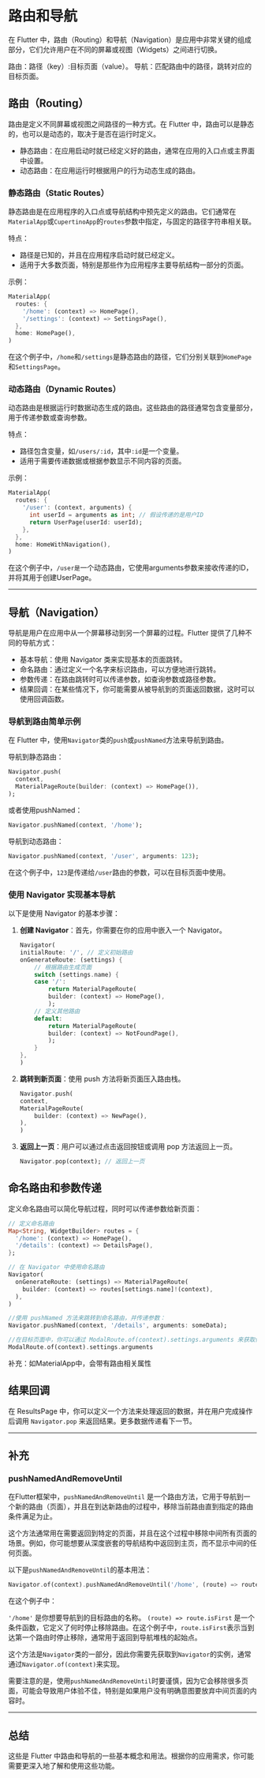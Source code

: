 # 路由和导航

在 Flutter 中，路由（Routing）和导航（Navigation）是应用中非常关键的组成部分，它们允许用户在不同的屏幕或视图（Widgets）之间进行切换。

路由：路径（key）:目标页面（value）。
导航：匹配路由中的路径，跳转对应的目标页面。

## 路由（Routing）

路由是定义不同屏幕或视图之间路径的一种方式。在 Flutter 中，路由可以是静态的，也可以是动态的，取决于是否在运行时定义。

* 静态路由：在应用启动时就已经定义好的路由，通常在应用的入口点或主界面中设置。
* 动态路由：在应用运行时根据用户的行为动态生成的路由。

### 静态路由（Static Routes）

静态路由是在应用程序的入口点或导航结构中预先定义的路由。它们通常在`MaterialApp`或`CupertinoApp`的`routes`参数中指定，与固定的路径字符串相关联。

特点：

* 路径是已知的，并且在应用程序启动时就已经定义。
* 适用于大多数页面，特别是那些作为应用程序主要导航结构一部分的页面。

示例：

```dart
MaterialApp(
  routes: {
    '/home': (context) => HomePage(),
    '/settings': (context) => SettingsPage(),
  },
  home: HomePage(),
)
```

在这个例子中，`/home`和`/settings`是静态路由的路径，它们分别关联到`HomePage`和`SettingsPage`。

### 动态路由（Dynamic Routes）

动态路由是根据运行时数据动态生成的路由。这些路由的路径通常包含变量部分，用于传递参数或查询参数。

特点：

* 路径包含变量，如`/users/:id`，其中`:id`是一个变量。
* 适用于需要传递数据或根据参数显示不同内容的页面。

示例：

```dart
MaterialApp(
  routes: {
    '/user': (context, arguments) {
      int userId = arguments as int; // 假设传递的是用户ID
      return UserPage(userId: userId);
    },
  },
  home: HomeWithNavigation(),
)
```

在这个例子中，`/user是`一个动态路由，它使用arguments参数来接收传递的ID，并将其用于创建UserPage。

---

## 导航（Navigation）

导航是用户在应用中从一个屏幕移动到另一个屏幕的过程。Flutter 提供了几种不同的导航方式：

* 基本导航：使用 Navigator 类来实现基本的页面跳转。
* 命名路由：通过定义一个名字来标识路由，可以方便地进行跳转。
* 参数传递：在路由跳转时可以传递参数，如查询参数或路径参数。
* 结果回调：在某些情况下，你可能需要从被导航到的页面返回数据，这时可以使用回调函数。

### 导航到路由简单示例

在 Flutter 中，使用`Navigator`类的`push`或`pushNamed`方法来导航到路由。

导航到静态路由：

```dart
Navigator.push(
  context,
  MaterialPageRoute(builder: (context) => HomePage()),
);
```

或者使用pushNamed：

```dart
Navigator.pushNamed(context, '/home');
```

导航到动态路由：

```dart
Navigator.pushNamed(context, '/user', arguments: 123);
```

在这个例子中，`123`是传递给`/user`路由的参数，可以在目标页面中使用。

### 使用 Navigator 实现基本导航

以下是使用 Navigator 的基本步骤：

1. **创建 Navigator**：首先，你需要在你的应用中嵌入一个 Navigator。

    ```dart
    Navigator(
    initialRoute: '/', // 定义初始路由
    onGenerateRoute: (settings) {
        // 根据路由生成页面
        switch (settings.name) {
        case '/':
            return MaterialPageRoute(
            builder: (context) => HomePage(),
            );
        // 定义其他路由
        default:
            return MaterialPageRoute(
            builder: (context) => NotFoundPage(),
            );
        }
    },
    )
    ```

2. **跳转到新页面**：使用 push 方法将新页面压入路由栈。

    ```dart
    Navigator.push(
    context,
    MaterialPageRoute(
        builder: (context) => NewPage(),
    ),
    )
    ```

3. **返回上一页**：用户可以通过点击返回按钮或调用 pop 方法返回上一页。

    ```dart
    Navigator.pop(context); // 返回上一页
    ```

## 命名路由和参数传递

定义命名路由可以简化导航过程，同时可以传递参数给新页面：

```dart
// 定义命名路由
Map<String, WidgetBuilder> routes = {
  '/home': (context) => HomePage(),
  '/details': (context) => DetailsPage(),
};

// 在 Navigator 中使用命名路由
Navigator(
  onGenerateRoute: (settings) => MaterialPageRoute(
    builder: (context) => routes[settings.name]!(context),
  ),
)

//使用 pushNamed 方法来跳转到命名路由，并传递参数：
Navigator.pushNamed(context, '/details', arguments: someData);

//在目标页面中，你可以通过 ModalRoute.of(context).settings.arguments 来获取传递的参数。
ModalRoute.of(context).settings.arguments
```

补充：如MaterialApp中，会带有路由相关属性

## 结果回调

在 ResultsPage 中，你可以定义一个方法来处理返回的数据，并在用户完成操作后调用 `Navigator.pop` 来返回结果。更多数据传递看下一节。

---

## 补充

### pushNamedAndRemoveUntil

在Flutter框架中，`pushNamedAndRemoveUntil` 是一个路由方法，它用于导航到一个新的路由（页面），并且在到达新路由的过程中，移除当前路由直到指定的路由条件满足为止。

这个方法通常用在需要返回到特定的页面，并且在这个过程中移除中间所有页面的场景。例如，你可能想要从深度嵌套的导航结构中返回到主页，而不显示中间的任何页面。

以下是`pushNamedAndRemoveUntil`的基本用法：

```dart
Navigator.of(context).pushNamedAndRemoveUntil('/home', (route) => route.isFirst);
```

在这个例子中：

`'/home'` 是你想要导航到的目标路由的名称。
`(route) => route.isFirst` 是一个条件函数，它定义了何时停止移除路由。在这个例子中，`route.isFirst`表示当到达第一个路由时停止移除，通常用于返回到导航堆栈的起始点。

这个方法是`Navigator`类的一部分，因此你需要先获取到`Navigator`的实例，通常通过`Navigator.of(context)`来实现。

需要注意的是，使用`pushNamedAndRemoveUntil`时要谨慎，因为它会移除很多页面，可能会导致用户体验不佳，特别是如果用户没有明确意图要放弃中间页面的内容时。

---

## 总结

这些是 Flutter 中路由和导航的一些基本概念和用法。根据你的应用需求，你可能需要更深入地了解和使用这些功能。
